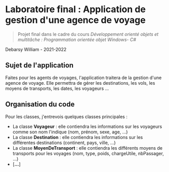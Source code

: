 # Laboratoire final : Application de gestion d'une agence de voyage

> Projet final dans le cadre du cours  _Développement orienté objets et multitâche : Programmation orientée objet Windows- C#_

Debarsy William - 2021-2022

## Sujet de l'application
Faites pour les agents de voyages, l'application traitera de la gestion d'une agence de voyage. Elle permettra de gérer les destinations, les vols, les moyens de transports, les dates, les voyageurs ...

## Organisation du code

Pour les classes, j'entrevois quelques classes principales : 

 - La classe **Voyageur** : elle contiendra les informations sur les voyageurs comme son nom l'indique (nom, prénom, sexe, age, ...)
 - La classe **Destination** : elle contiendra les informations sur les différentes destinations (continent, pays, ville, ...)
 - La classe **MoyenDeTransport** : elle contiendra les différents moyens de transports pour les voyages (nom, type, poids, chargeUtile, nbPassager, ...)
 - [**...**]

